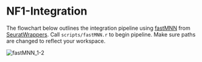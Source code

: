 # NF1-Integration

The flowchart below outlines the integration pipeline using [fastMNN](https://marionilab.github.io/FurtherMNN2018/theory/description.html) from [SeuratWrappers](https://github.com/satijalab/seurat-wrappers). Call `scripts/fastMNN.r` to begin pipeline. Make sure paths are changed to reflect your workspace. 

![fastMNN_1-2](https://user-images.githubusercontent.com/28969387/137387054-095b2b38-2639-45fe-88c8-6c9b25264094.png)



